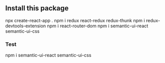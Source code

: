 ## Install this package

npx create-react-app .
npm i redux react-redux redux-thunk
npm i redux-devtools-extension
npm i react-router-dom
npm i semantic-ui-react semantic-ui-css

### Test

npm i semantic-ui-react semantic-ui-css
